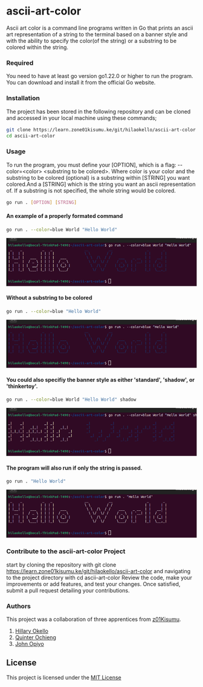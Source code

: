 # ascii-art-color

Ascii art color is a command line programs written in Go that prints an ascii art representation of a string to the terminal based on a banner style and with the ability to specify the color(of the string) or a substring to be colored within the string.

### Required
You need to have at least go version go1.22.0 or higher to run the program. You can download and install it from the official Go website.

### Installation
The project has been stored in the following repository and can be cloned and accessed in your local machine using these commands;
```bash
git clone https://learn.zone01kisumu.ke/git/hilaokello/ascii-art-color
cd ascii-art-color
```
### Usage
To run the program, you must define your [OPTION], which is a flag: --color=\<color\> \<substring to be colored>. Where color is your color and the substring to be colored (optional) is a substring within [STRING] you want colored.And a [STRING] which is the string you want an ascii representation of. If a substring is not specified, the whole string would be colored.

```bash
go run . [OPTION] [STRING]
```
#### An example of a properly formated command

```bash
go run . --color=blue World "Hello World"
```
![alt text](images/image1.png)
#### Without a substring to be colored

```bash
go run . --color=blue "Hello World"
```
![alt text](images/image2.png)
#### You could also specifiy the banner style as either 'standard', 'shadow', or 'thinkertoy'.
```bash
go run . --color=blue World "Hello World" shadow
```
![text](images/image3.png)
#### The program will also run if only the string is passed.
```bash
go run . "Hello World"
```
![text](images/image4.png)
### Contribute to the ascii-art-color Project

start by cloning the repository with git clone https://learn.zone01kisumu.ke/git/hilaokello/ascii-art-color and navigating to the project directory with cd ascii-art-color Review the code, make your improvements or add features, and test your changes. Once satisfied, submit a pull request detailing your contributions. 

### Authors
This project was a collaboration of  three apprentices from [z01Kisumu](https://www.zone01kisumu.ke/). 

1. [Hillary Okello](https://github.com/HilaryOkello)
2. [Quinter Ochieng](https://github.com/apondi-art)
3. [John Opiyo](https://github.com/SidneyOps75)

## License

This project is licensed under the [MIT License](./LICENSE.txt)
